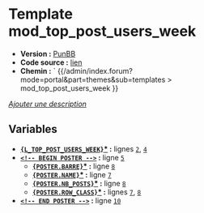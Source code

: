 # Template mod_top_post_users_week

* __Version :__ [PunBB](.)
* __Code source :__ [lien](../../src/punbb/mod_top_post_users_week.tpl)
* __Chemin :__ ` {{/admin/index.forum?mode=portal&part=themes&sub=templates > mod_top_post_users_week }}

[*Ajouter une description*](https://fa-tvars.appspot.com/tpl/punbb/mod_top_post_users_week)

## Variables

* __[`{L_TOP_POST_USERS_WEEK}`](https://github.com/Etana/template/blob/master/var/L_TOP_POST_USERS_WEEK.md#readme)<a href="https://fa-tvars.appspot.com/var/L_TOP_POST_USERS_WEEK">*</a> :__ lignes [`2`](../../src/punbb/mod_top_post_users_week.tpl#L2), [`4`](../../src/punbb/mod_top_post_users_week.tpl#L4)
* __[`<!-- BEGIN POSTER -->`](https://github.com/Etana/template/blob/master/var/POSTER.md#readme) :__ ligne [`5`](../../src/punbb/mod_top_post_users_week.tpl#L5)
    * __[`{POSTER.BARRE}`](https://github.com/Etana/template/blob/master/var/POSTER.BARRE.md#readme)<a href="https://fa-tvars.appspot.com/var/POSTER.BARRE">*</a> :__ ligne [`8`](../../src/punbb/mod_top_post_users_week.tpl#L8)
    * __[`{POSTER.NAME}`](https://github.com/Etana/template/blob/master/var/POSTER.NAME.md#readme)<a href="https://fa-tvars.appspot.com/var/POSTER.NAME">*</a> :__ ligne [`7`](../../src/punbb/mod_top_post_users_week.tpl#L7)
    * __[`{POSTER.NB_POSTS}`](https://github.com/Etana/template/blob/master/var/POSTER.NB_POSTS.md#readme)<a href="https://fa-tvars.appspot.com/var/POSTER.NB_POSTS">*</a> :__ ligne [`8`](../../src/punbb/mod_top_post_users_week.tpl#L8)
    * __[`{POSTER.ROW_CLASS}`](https://github.com/Etana/template/blob/master/var/POSTER.ROW_CLASS.md#readme)<a href="https://fa-tvars.appspot.com/var/POSTER.ROW_CLASS">*</a> :__ lignes [`7`](../../src/punbb/mod_top_post_users_week.tpl#L7), [`8`](../../src/punbb/mod_top_post_users_week.tpl#L8)
* __[`<!-- END POSTER -->`](https://github.com/Etana/template/blob/master/var/POSTER.md#readme) :__ ligne [`10`](../../src/punbb/mod_top_post_users_week.tpl#L10)

